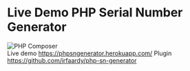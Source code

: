# Live Demo PHP Serial Number Generator
![PHP Composer](https://github.com/irfaardy/php-sn-generator-demo/workflows/PHP%20Composer/badge.svg)<br>
Live demo https://phpsngenerator.herokuapp.com/
Plugin
https://github.com/irfaardy/php-sn-generator
